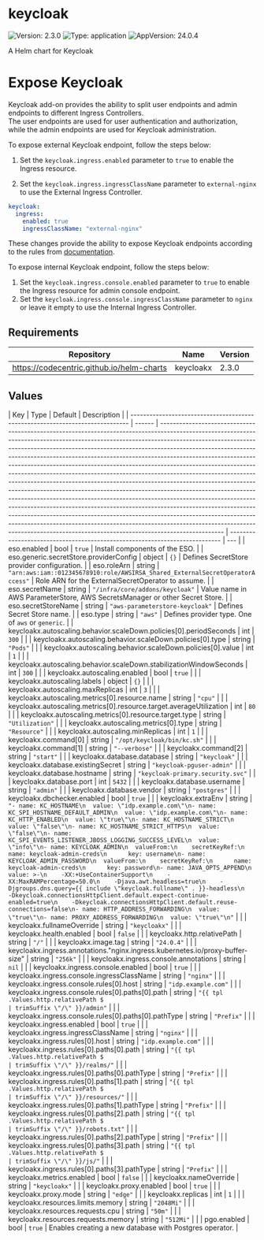 # keycloak

![Version: 2.3.0](https://img.shields.io/badge/Version-2.3.0-informational?style=flat-square) ![Type: application](https://img.shields.io/badge/Type-application-informational?style=flat-square) ![AppVersion: 24.0.4](https://img.shields.io/badge/AppVersion-24.0.4-informational?style=flat-square)

A Helm chart for Keycloak

# Expose Keycloak

Keycloak add-on provides the ability to split user endpoints and admin endpoints to different Ingress Controllers.<br>
The user endpoints are used for user authentication and authorization, while the admin endpoints are used for Keycloak administration.

To expose external Keycloak endpoint, follow the steps below:

1. Set the `keycloak.ingress.enabled` parameter to `true` to enable the Ingress resource.

2. Set the `keycloak.ingress.ingressClassName` parameter to `external-nginx` to use the External Ingress Controller.

```yaml
keycloak:
  ingress:
    enabled: true
    ingressClassName: "external-nginx"
```

These changes provide the ability to expose Keycloak endpoints according to the rules from [documentation](https://www.keycloak.org/server/reverseproxy#_exposed_path_recommendations).

To expose internal Keycloak endpoint, follow the steps below:

1. Set the `keycloak.ingress.console.enabled` parameter to `true` to enable the Ingress resource for admin console endpoint.
2. Set the `keycloak.ingress.console.ingressClassName` parameter to `nginx` or leave it empty to use the Internal Ingress Controller.

## Requirements

| Repository                                | Name      | Version |
| ----------------------------------------- | --------- | ------- |
| https://codecentric.github.io/helm-charts | keycloakx | 2.3.0   |

## Values

| Key                                                                           | Type   | Default                                                                                                                                                                                                                                                                                                                                                                                                                                                                                                                                                                                                                                                                                                                                                                                                                                                                                                                                                                                                                                                                    | Description                                                                 |
| ----------------------------------------------------------------------------- | ------ | -------------------------------------------------------------------------------------------------------------------------------------------------------------------------------------------------------------------------------------------------------------------------------------------------------------------------------------------------------------------------------------------------------------------------------------------------------------------------------------------------------------------------------------------------------------------------------------------------------------------------------------------------------------------------------------------------------------------------------------------------------------------------------------------------------------------------------------------------------------------------------------------------------------------------------------------------------------------------------------------------------------------------------------------------------------------------- | --------------------------------------------------------------------------- | --- |
| eso.enabled                                                                   | bool   | `true`                                                                                                                                                                                                                                                                                                                                                                                                                                                                                                                                                                                                                                                                                                                                                                                                                                                                                                                                                                                                                                                                     | Install components of the ESO.                                              |
| eso.generic.secretStore.providerConfig                                        | object | `{}`                                                                                                                                                                                                                                                                                                                                                                                                                                                                                                                                                                                                                                                                                                                                                                                                                                                                                                                                                                                                                                                                       | Defines SecretStore provider configuration.                                 |
| eso.roleArn                                                                   | string | `"arn:aws:iam::012345678910:role/AWSIRSA_Shared_ExternalSecretOperatorAccess"`                                                                                                                                                                                                                                                                                                                                                                                                                                                                                                                                                                                                                                                                                                                                                                                                                                                                                                                                                                                             | Role ARN for the ExternalSecretOperator to assume.                          |
| eso.secretName                                                                | string | `"/infra/core/addons/keycloak"`                                                                                                                                                                                                                                                                                                                                                                                                                                                                                                                                                                                                                                                                                                                                                                                                                                                                                                                                                                                                                                            | Value name in AWS ParameterStore, AWS SecretsManager or other Secret Store. |
| eso.secretStoreName                                                           | string | `"aws-parameterstore-keycloak"`                                                                                                                                                                                                                                                                                                                                                                                                                                                                                                                                                                                                                                                                                                                                                                                                                                                                                                                                                                                                                                            | Defines Secret Store name.                                                  |
| eso.type                                                                      | string | `"aws"`                                                                                                                                                                                                                                                                                                                                                                                                                                                                                                                                                                                                                                                                                                                                                                                                                                                                                                                                                                                                                                                                    | Defines provider type. One of `aws` or `generic`.                           |
| keycloakx.autoscaling.behavior.scaleDown.policies[0].periodSeconds            | int    | `300`                                                                                                                                                                                                                                                                                                                                                                                                                                                                                                                                                                                                                                                                                                                                                                                                                                                                                                                                                                                                                                                                      |                                                                             |
| keycloakx.autoscaling.behavior.scaleDown.policies[0].type                     | string | `"Pods"`                                                                                                                                                                                                                                                                                                                                                                                                                                                                                                                                                                                                                                                                                                                                                                                                                                                                                                                                                                                                                                                                   |                                                                             |
| keycloakx.autoscaling.behavior.scaleDown.policies[0].value                    | int    | `1`                                                                                                                                                                                                                                                                                                                                                                                                                                                                                                                                                                                                                                                                                                                                                                                                                                                                                                                                                                                                                                                                        |                                                                             |
| keycloakx.autoscaling.behavior.scaleDown.stabilizationWindowSeconds           | int    | `300`                                                                                                                                                                                                                                                                                                                                                                                                                                                                                                                                                                                                                                                                                                                                                                                                                                                                                                                                                                                                                                                                      |                                                                             |
| keycloakx.autoscaling.enabled                                                 | bool   | `true`                                                                                                                                                                                                                                                                                                                                                                                                                                                                                                                                                                                                                                                                                                                                                                                                                                                                                                                                                                                                                                                                     |                                                                             |
| keycloakx.autoscaling.labels                                                  | object | `{}`                                                                                                                                                                                                                                                                                                                                                                                                                                                                                                                                                                                                                                                                                                                                                                                                                                                                                                                                                                                                                                                                       |                                                                             |
| keycloakx.autoscaling.maxReplicas                                             | int    | `3`                                                                                                                                                                                                                                                                                                                                                                                                                                                                                                                                                                                                                                                                                                                                                                                                                                                                                                                                                                                                                                                                        |                                                                             |
| keycloakx.autoscaling.metrics[0].resource.name                                | string | `"cpu"`                                                                                                                                                                                                                                                                                                                                                                                                                                                                                                                                                                                                                                                                                                                                                                                                                                                                                                                                                                                                                                                                    |                                                                             |
| keycloakx.autoscaling.metrics[0].resource.target.averageUtilization           | int    | `80`                                                                                                                                                                                                                                                                                                                                                                                                                                                                                                                                                                                                                                                                                                                                                                                                                                                                                                                                                                                                                                                                       |                                                                             |
| keycloakx.autoscaling.metrics[0].resource.target.type                         | string | `"Utilization"`                                                                                                                                                                                                                                                                                                                                                                                                                                                                                                                                                                                                                                                                                                                                                                                                                                                                                                                                                                                                                                                            |                                                                             |
| keycloakx.autoscaling.metrics[0].type                                         | string | `"Resource"`                                                                                                                                                                                                                                                                                                                                                                                                                                                                                                                                                                                                                                                                                                                                                                                                                                                                                                                                                                                                                                                               |                                                                             |
| keycloakx.autoscaling.minReplicas                                             | int    | `1`                                                                                                                                                                                                                                                                                                                                                                                                                                                                                                                                                                                                                                                                                                                                                                                                                                                                                                                                                                                                                                                                        |                                                                             |
| keycloakx.command[0]                                                          | string | `"/opt/keycloak/bin/kc.sh"`                                                                                                                                                                                                                                                                                                                                                                                                                                                                                                                                                                                                                                                                                                                                                                                                                                                                                                                                                                                                                                                |                                                                             |
| keycloakx.command[1]                                                          | string | `"--verbose"`                                                                                                                                                                                                                                                                                                                                                                                                                                                                                                                                                                                                                                                                                                                                                                                                                                                                                                                                                                                                                                                              |                                                                             |
| keycloakx.command[2]                                                          | string | `"start"`                                                                                                                                                                                                                                                                                                                                                                                                                                                                                                                                                                                                                                                                                                                                                                                                                                                                                                                                                                                                                                                                  |                                                                             |
| keycloakx.database.database                                                   | string | `"keycloak"`                                                                                                                                                                                                                                                                                                                                                                                                                                                                                                                                                                                                                                                                                                                                                                                                                                                                                                                                                                                                                                                               |                                                                             |
| keycloakx.database.existingSecret                                             | string | `"keycloak-pguser-admin"`                                                                                                                                                                                                                                                                                                                                                                                                                                                                                                                                                                                                                                                                                                                                                                                                                                                                                                                                                                                                                                                  |                                                                             |
| keycloakx.database.hostname                                                   | string | `"keycloak-primary.security.svc"`                                                                                                                                                                                                                                                                                                                                                                                                                                                                                                                                                                                                                                                                                                                                                                                                                                                                                                                                                                                                                                          |                                                                             |
| keycloakx.database.port                                                       | int    | `5432`                                                                                                                                                                                                                                                                                                                                                                                                                                                                                                                                                                                                                                                                                                                                                                                                                                                                                                                                                                                                                                                                     |                                                                             |
| keycloakx.database.username                                                   | string | `"admin"`                                                                                                                                                                                                                                                                                                                                                                                                                                                                                                                                                                                                                                                                                                                                                                                                                                                                                                                                                                                                                                                                  |                                                                             |
| keycloakx.database.vendor                                                     | string | `"postgres"`                                                                                                                                                                                                                                                                                                                                                                                                                                                                                                                                                                                                                                                                                                                                                                                                                                                                                                                                                                                                                                                               |                                                                             |
| keycloakx.dbchecker.enabled                                                   | bool   | `true`                                                                                                                                                                                                                                                                                                                                                                                                                                                                                                                                                                                                                                                                                                                                                                                                                                                                                                                                                                                                                                                                     |                                                                             |
| keycloakx.extraEnv                                                            | string | `"- name: KC_HOSTNAME\n  value: \"idp.example.com\"\n- name: KC_SPI_HOSTNAME_DEFAULT_ADMIN\n  value: \"idp.example.com\"\n- name: KC_HTTP_ENABLED\n  value: \"true\"\n- name: KC_HOSTNAME_STRICT\n  value: \"false\"\n- name: KC_HOSTNAME_STRICT_HTTPS\n  value: \"false\"\n- name: KC_SPI_EVENTS_LISTENER_JBOSS_LOGGING_SUCCESS_LEVEL\n  value: \"info\"\n- name: KEYCLOAK_ADMIN\n  valueFrom:\n    secretKeyRef:\n      name: keycloak-admin-creds\n      key: username\n- name: KEYCLOAK_ADMIN_PASSWORD\n  valueFrom:\n    secretKeyRef:\n      name: keycloak-admin-creds\n      key: password\n- name: JAVA_OPTS_APPEND\n  value: >-\n    -XX:+UseContainerSupport\n    -XX:MaxRAMPercentage=50.0\n    -Djava.awt.headless=true\n    -Djgroups.dns.query={{ include \"keycloak.fullname\" . }}-headless\n    -Dkeycloak.connectionsHttpClient.default.expect-continue-enabled=true\n    -Dkeycloak.connectionsHttpClient.default.reuse-connections=false\n- name: HTTP_ADDRESS_FORWARDING\n  value: \"true\"\n- name: PROXY_ADDRESS_FORWARDING\n  value: \"true\"\n"` |                                                                             |
| keycloakx.fullnameOverride                                                    | string | `"keycloakx"`                                                                                                                                                                                                                                                                                                                                                                                                                                                                                                                                                                                                                                                                                                                                                                                                                                                                                                                                                                                                                                                              |                                                                             |
| keycloakx.health.enabled                                                      | bool   | `false`                                                                                                                                                                                                                                                                                                                                                                                                                                                                                                                                                                                                                                                                                                                                                                                                                                                                                                                                                                                                                                                                    |                                                                             |
| keycloakx.http.relativePath                                                   | string | `"/"`                                                                                                                                                                                                                                                                                                                                                                                                                                                                                                                                                                                                                                                                                                                                                                                                                                                                                                                                                                                                                                                                      |                                                                             |
| keycloakx.image.tag                                                           | string | `"24.0.4"`                                                                                                                                                                                                                                                                                                                                                                                                                                                                                                                                                                                                                                                                                                                                                                                                                                                                                                                                                                                                                                                                 |                                                                             |
| keycloakx.ingress.annotations."nginx.ingress.kubernetes.io/proxy-buffer-size" | string | `"256k"`                                                                                                                                                                                                                                                                                                                                                                                                                                                                                                                                                                                                                                                                                                                                                                                                                                                                                                                                                                                                                                                                   |                                                                             |
| keycloakx.ingress.console.annotations                                         | string | `nil`                                                                                                                                                                                                                                                                                                                                                                                                                                                                                                                                                                                                                                                                                                                                                                                                                                                                                                                                                                                                                                                                      |                                                                             |
| keycloakx.ingress.console.enabled                                             | bool   | `true`                                                                                                                                                                                                                                                                                                                                                                                                                                                                                                                                                                                                                                                                                                                                                                                                                                                                                                                                                                                                                                                                     |                                                                             |
| keycloakx.ingress.console.ingressClassName                                    | string | `"nginx"`                                                                                                                                                                                                                                                                                                                                                                                                                                                                                                                                                                                                                                                                                                                                                                                                                                                                                                                                                                                                                                                                  |                                                                             |
| keycloakx.ingress.console.rules[0].host                                       | string | `"idp.example.com"`                                                                                                                                                                                                                                                                                                                                                                                                                                                                                                                                                                                                                                                                                                                                                                                                                                                                                                                                                                                                                                                        |                                                                             |
| keycloakx.ingress.console.rules[0].paths[0].path                              | string | `"{{ tpl .Values.http.relativePath $                                                                                                                                                                                                                                                                                                                                                                                                                                                                                                                                                                                                                                                                                                                                                                                                                                                                                                                                                                                                                                       | trimSuffix \"/\" }}/admin"`                                                 |     |
| keycloakx.ingress.console.rules[0].paths[0].pathType                          | string | `"Prefix"`                                                                                                                                                                                                                                                                                                                                                                                                                                                                                                                                                                                                                                                                                                                                                                                                                                                                                                                                                                                                                                                                 |                                                                             |
| keycloakx.ingress.enabled                                                     | bool   | `true`                                                                                                                                                                                                                                                                                                                                                                                                                                                                                                                                                                                                                                                                                                                                                                                                                                                                                                                                                                                                                                                                     |                                                                             |
| keycloakx.ingress.ingressClassName                                            | string | `"nginx"`                                                                                                                                                                                                                                                                                                                                                                                                                                                                                                                                                                                                                                                                                                                                                                                                                                                                                                                                                                                                                                                                  |                                                                             |
| keycloakx.ingress.rules[0].host                                               | string | `"idp.example.com"`                                                                                                                                                                                                                                                                                                                                                                                                                                                                                                                                                                                                                                                                                                                                                                                                                                                                                                                                                                                                                                                        |                                                                             |
| keycloakx.ingress.rules[0].paths[0].path                                      | string | `"{{ tpl .Values.http.relativePath $                                                                                                                                                                                                                                                                                                                                                                                                                                                                                                                                                                                                                                                                                                                                                                                                                                                                                                                                                                                                                                       | trimSuffix \"/\" }}/realms/"`                                               |     |
| keycloakx.ingress.rules[0].paths[0].pathType                                  | string | `"Prefix"`                                                                                                                                                                                                                                                                                                                                                                                                                                                                                                                                                                                                                                                                                                                                                                                                                                                                                                                                                                                                                                                                 |                                                                             |
| keycloakx.ingress.rules[0].paths[1].path                                      | string | `"{{ tpl .Values.http.relativePath $                                                                                                                                                                                                                                                                                                                                                                                                                                                                                                                                                                                                                                                                                                                                                                                                                                                                                                                                                                                                                                       | trimSuffix \"/\" }}/resources/"`                                            |     |
| keycloakx.ingress.rules[0].paths[1].pathType                                  | string | `"Prefix"`                                                                                                                                                                                                                                                                                                                                                                                                                                                                                                                                                                                                                                                                                                                                                                                                                                                                                                                                                                                                                                                                 |                                                                             |
| keycloakx.ingress.rules[0].paths[2].path                                      | string | `"{{ tpl .Values.http.relativePath $                                                                                                                                                                                                                                                                                                                                                                                                                                                                                                                                                                                                                                                                                                                                                                                                                                                                                                                                                                                                                                       | trimSuffix \"/\" }}/robots.txt"`                                            |     |
| keycloakx.ingress.rules[0].paths[2].pathType                                  | string | `"Prefix"`                                                                                                                                                                                                                                                                                                                                                                                                                                                                                                                                                                                                                                                                                                                                                                                                                                                                                                                                                                                                                                                                 |                                                                             |
| keycloakx.ingress.rules[0].paths[3].path                                      | string | `"{{ tpl .Values.http.relativePath $                                                                                                                                                                                                                                                                                                                                                                                                                                                                                                                                                                                                                                                                                                                                                                                                                                                                                                                                                                                                                                       | trimSuffix \"/\" }}/js/"`                                                   |     |
| keycloakx.ingress.rules[0].paths[3].pathType                                  | string | `"Prefix"`                                                                                                                                                                                                                                                                                                                                                                                                                                                                                                                                                                                                                                                                                                                                                                                                                                                                                                                                                                                                                                                                 |                                                                             |
| keycloakx.metrics.enabled                                                     | bool   | `false`                                                                                                                                                                                                                                                                                                                                                                                                                                                                                                                                                                                                                                                                                                                                                                                                                                                                                                                                                                                                                                                                    |                                                                             |
| keycloakx.nameOverride                                                        | string | `"keycloakx"`                                                                                                                                                                                                                                                                                                                                                                                                                                                                                                                                                                                                                                                                                                                                                                                                                                                                                                                                                                                                                                                              |                                                                             |
| keycloakx.proxy.enabled                                                       | bool   | `true`                                                                                                                                                                                                                                                                                                                                                                                                                                                                                                                                                                                                                                                                                                                                                                                                                                                                                                                                                                                                                                                                     |                                                                             |
| keycloakx.proxy.mode                                                          | string | `"edge"`                                                                                                                                                                                                                                                                                                                                                                                                                                                                                                                                                                                                                                                                                                                                                                                                                                                                                                                                                                                                                                                                   |                                                                             |
| keycloakx.replicas                                                            | int    | `1`                                                                                                                                                                                                                                                                                                                                                                                                                                                                                                                                                                                                                                                                                                                                                                                                                                                                                                                                                                                                                                                                        |                                                                             |
| keycloakx.resources.limits.memory                                             | string | `"2048Mi"`                                                                                                                                                                                                                                                                                                                                                                                                                                                                                                                                                                                                                                                                                                                                                                                                                                                                                                                                                                                                                                                                 |                                                                             |
| keycloakx.resources.requests.cpu                                              | string | `"50m"`                                                                                                                                                                                                                                                                                                                                                                                                                                                                                                                                                                                                                                                                                                                                                                                                                                                                                                                                                                                                                                                                    |                                                                             |
| keycloakx.resources.requests.memory                                           | string | `"512Mi"`                                                                                                                                                                                                                                                                                                                                                                                                                                                                                                                                                                                                                                                                                                                                                                                                                                                                                                                                                                                                                                                                  |                                                                             |
| pgo.enabled                                                                   | bool   | `true`                                                                                                                                                                                                                                                                                                                                                                                                                                                                                                                                                                                                                                                                                                                                                                                                                                                                                                                                                                                                                                                                     | Enables creating a new database with Postgres operator.                     |
